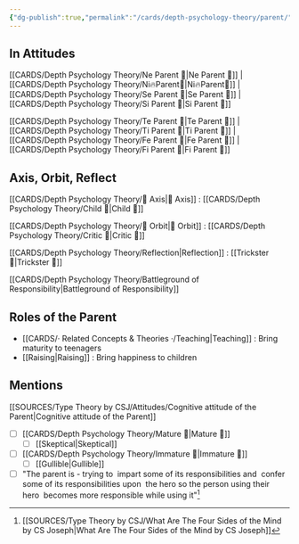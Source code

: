 ```yaml
---
{"dg-publish":true,"permalink":"/cards/depth-psychology-theory/parent/","noteIcon":"","created":"2022-12-27T21:12:34.561+01:00","updated":"2023-04-10T21:28:40.287+02:00"}
---
```



## In Attitudes

[[CARDS/Depth Psychology Theory/Ne Parent 🤨\|Ne Parent 🤨]] | [[CARDS/Depth Psychology Theory/Ni🔥Parent🤨\|Ni🔥Parent🤨]] | [[CARDS/Depth Psychology Theory/Se Parent 🤨\|Se Parent 🤨]] | [[CARDS/Depth Psychology Theory/Si Parent 🤨\|Si Parent 🤨]]

[[CARDS/Depth Psychology Theory/Te Parent 🤨\|Te Parent 🤨]] | [[CARDS/Depth Psychology Theory/Ti Parent 🤨\|Ti Parent 🤨]] | [[CARDS/Depth Psychology Theory/Fe Parent 🤨\|Fe Parent 🤨]] | [[CARDS/Depth Psychology Theory/Fi Parent 🤨\|Fi Parent 🤨]]

## Axis, Orbit, Reflect

[[CARDS/Depth Psychology Theory/🧲 Axis\|🧲 Axis]] : [[CARDS/Depth Psychology Theory/Child 👼\|Child 👼]]

[[CARDS/Depth Psychology Theory/🔄 Orbit\|🔄 Orbit]] : [[CARDS/Depth Psychology Theory/Critic 🤔\|Critic 🤔]]

[[CARDS/Depth Psychology Theory/Reflection\|Reflection]] : [[Trickster 🤡\|Trickster 🤡]]

[[CARDS/Depth Psychology Theory/Battleground of Responsibility\|Battleground of Responsibility]]

## Roles of the Parent

- [[CARDS/· Related Concepts & Theories ·/Teaching\|Teaching]] : Bring maturity to teenagers
- [[Raising\|Raising]] : Bring happiness to children 

## Mentions

 [[SOURCES/Type Theory by CSJ/Attitudes/Cognitive attitude of the Parent\|Cognitive attitude of the Parent]] 
- [ ] [[CARDS/Depth Psychology Theory/Mature 🐢\|Mature 🐢]]
	- [ ] [[Skeptical\|Skeptical]]
- [ ] [[CARDS/Depth Psychology Theory/Immature 🐎\|Immature 🐎]]
	- [ ] [[Gullible\|Gullible]]
- [ ] "The parent is - trying to  impart some of its responsibilities and  confer some of its responsibilities upon  the hero so the person using their hero  becomes more responsible while using it"[^1]

[^1]: [[SOURCES/Type Theory by CSJ/What Are The Four Sides of the Mind by CS Joseph\|What Are The Four Sides of the Mind by CS Joseph]]